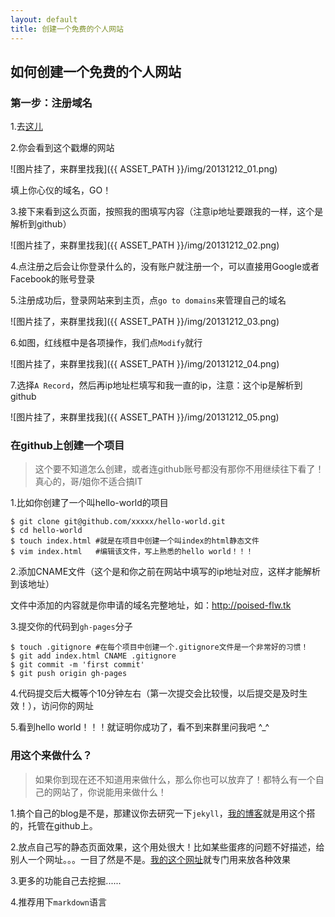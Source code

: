 ```yaml
---
layout: default
title: 创建一个免费的个人网站
---
```



## 如何创建一个免费的个人网站

### 第一步：注册域名

1.去[这儿](http://my.dot.tk/cgi-bin/amb/landing.dottk?nr=674396::12501084::1)

2.你会看到这个戳爆的网站

![图片挂了，来群里找我]({{ ASSET_PATH }}/img/20131212_01.png)

填上你心仪的域名，GO！

3.接下来看到这么页面，按照我的图填写内容（注意ip地址要跟我的一样，这个是解析到github）

![图片挂了，来群里找我]({{ ASSET_PATH }}/img/20131212_02.png)

4.点注册之后会让你登录什么的，没有账户就注册一个，可以直接用Google或者Facebook的账号登录

5.注册成功后，登录网站来到主页，点`go to domains`来管理自己的域名

![图片挂了，来群里找我]({{ ASSET_PATH }}/img/20131212_03.png)

6.如图，红线框中是各项操作，我们点`Modify`就行

![图片挂了，来群里找我]({{ ASSET_PATH }}/img/20131212_04.png)

7.选择`A Record`，然后再ip地址栏填写和我一直的ip，注意：这个ip是解析到github

![图片挂了，来群里找我]({{ ASSET_PATH }}/img/20131212_05.png)

### 在github上创建一个项目

> 这个要不知道怎么创建，或者连github账号都没有那你不用继续往下看了！真心的，哥/姐你不适合搞IT

1.比如你创建了一个叫hello-world的项目

    $ git clone git@github.com/xxxxx/hello-world.git
    $ cd hello-world
    $ touch index.html #就是在项目中创建一个叫index的html静态文件
    $ vim index.html   #编辑该文件，写上熟悉的hello world！！！
    
2.添加CNAME文件（这个是和你之前在网站中填写的ip地址对应，这样才能解析到该地址）

文件中添加的内容就是你申请的域名完整地址，如：http://poised-flw.tk
    
3.提交你的代码到`gh-pages`分子

    $ touch .gitignore #在每个项目中创建一个.gitignore文件是一个非常好的习惯！
    $ git add index.html CNAME .gitignore
    $ git commit -m 'first commit'
    $ git push origin gh-pages

4.代码提交后大概等个10分钟左右（第一次提交会比较慢，以后提交是及时生效！），访问你的网址

5.看到hello world！！！就证明你成功了，看不到来群里问我吧 ^_^

### 用这个来做什么？

> 如果你到现在还不知道用来做什么，那么你也可以放弃了！都特么有一个自己的网站了，你说能用来做什么！

1.搞个自己的blog是不是，那建议你去研究一下`jekyll`，[我的博客](http://poised-flw.com)就是用这个搭的，托管在github上。

2.放点自己写的静态页面效果，这个用处很大！比如某些蛋疼的问题不好描述，给别人一个网址。。。一目了然是不是。[我的这个网址](https://github.com/luofei2011/demo)就专门用来放各种效果

3.更多的功能自己去挖掘......

4.推荐用下`markdown`语言